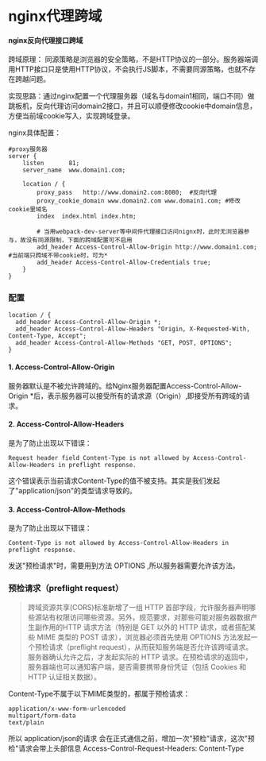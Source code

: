 # nginx代理跨域

#### nginx反向代理接口跨域

跨域原理： 同源策略是浏览器的安全策略，不是HTTP协议的一部分。服务器端调用HTTP接口只是使用HTTP协议，不会执行JS脚本，不需要同源策略，也就不存在跨越问题。

实现思路：通过nginx配置一个代理服务器（域名与domain1相同，端口不同）做跳板机，反向代理访问domain2接口，并且可以顺便修改cookie中domain信息，方便当前域cookie写入，实现跨域登录。

nginx具体配置：
```
#proxy服务器
server {
    listen       81;
    server_name  www.domain1.com;

    location / {
        proxy_pass   http://www.domain2.com:8080;  #反向代理
        proxy_cookie_domain www.domain2.com www.domain1.com; #修改cookie里域名
        index  index.html index.htm;

        # 当用webpack-dev-server等中间件代理接口访问nignx时，此时无浏览器参与，故没有同源限制，下面的跨域配置可不启用
        add_header Access-Control-Allow-Origin http://www.domain1.com;  #当前端只跨域不带cookie时，可为*
        add_header Access-Control-Allow-Credentials true;
    }
}
```

### 配置
```
location / {  
  add_header Access-Control-Allow-Origin *;
  add_header Access-Control-Allow-Headers "Origin, X-Requested-With, Content-Type, Accept";
  add_header Access-Control-Allow-Methods "GET, POST, OPTIONS";
} 
```
####  1. Access-Control-Allow-Origin
服务器默认是不被允许跨域的。给Nginx服务器配置Access-Control-Allow-Origin *后，表示服务器可以接受所有的请求源（Origin）,即接受所有跨域的请求。
#### 2. Access-Control-Allow-Headers 
是为了防止出现以下错误：
```
Request header field Content-Type is not allowed by Access-Control-Allow-Headers in preflight response.
```
这个错误表示当前请求Content-Type的值不被支持。其实是我们发起了"application/json"的类型请求导致的。

####  3. Access-Control-Allow-Methods 
是为了防止出现以下错误：
```
Content-Type is not allowed by Access-Control-Allow-Headers in preflight response.
```
发送"预检请求"时，需要用到方法 OPTIONS ,所以服务器需要允许该方法。

### 预检请求（preflight request）
> 跨域资源共享(CORS)标准新增了一组 HTTP 首部字段，允许服务器声明哪些源站有权限访问哪些资源。另外，规范要求，对那些可能对服务器数据产生副作用的HTTP 请求方法（特别是 GET 以外的 HTTP 请求，或者搭配某些 MIME 类型的 POST 请求），浏览器必须首先使用 OPTIONS 方法发起一个预检请求（preflight request），从而获知服务端是否允许该跨域请求。服务器确认允许之后，才发起实际的 HTTP 请求。在预检请求的返回中，服务器端也可以通知客户端，是否需要携带身份凭证（包括 Cookies 和 HTTP 认证相关数据）。

Content-Type不属于以下MIME类型的，都属于预检请求：
```
application/x-www-form-urlencoded
multipart/form-data
text/plain
```
所以 application/json的请求 会在正式通信之前，增加一次"预检"请求，这次"预检"请求会带上头部信息 Access-Control-Request-Headers: Content-Type